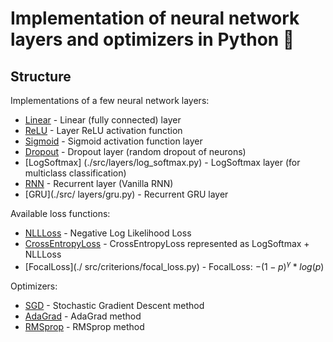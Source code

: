 # Implementation of neural network layers and optimizers in Python 📝

## Structure 
Implementations of a few neural network layers: 
- [Linear](./src/layers/linear.py) - Linear (fully connected) layer 
- [ReLU](./src/layers/relu.py) - Layer ReLU activation function 
- [Sigmoid](./src/layers/sigmoid.py) - Sigmoid activation function layer 
- [Dropout](./src/layers/dropout.py) - Dropout layer (random dropout of neurons) 
- [LogSoftmax] (./src/layers/log_softmax.py) - LogSoftmax layer (for multiclass classification) 
- [RNN](./src/layers/rnn.py) - Recurrent layer (Vanilla RNN) 
- [GRU](./src/ layers/gru.py) - Recurrent GRU layer 

Available loss functions:
- [NLLLoss](./src/criterions/neg_log_likelihood_loss.py) - Negative Log Likelihood Loss 
- [CrossEntropyLoss](./src/criterions/cross_entropy_loss.py) - CrossEntropyLoss represented as LogSoftmax + NLLLoss 
- [FocalLoss](./ src/criterions/focal_loss.py) - FocalLoss: $-(1-p)^\gamma * log(p)$ 

Optimizers: 
- [SGD](./src/optimizers/sgd.py) - Stochastic Gradient Descent method 
- [AdaGrad](./src/optimizers/adagrad.py) - AdaGrad method 
- [RMSprop](./src/optimizers/rmsprop.py) - RMSprop method